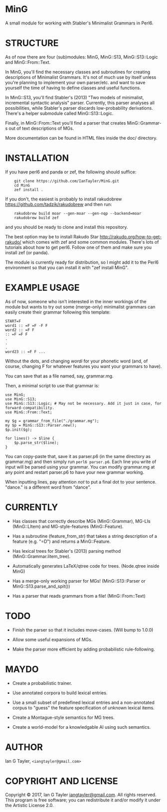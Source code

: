 MinG
====

A small module for working with Stabler's Minimalist Grammars in Perl6.

STRUCTURE
=========

As of now there are four (sub)modules: MinG, MinG::S13, MinG::S13::Logic and MinG::From::Text.

In MinG, you'll find the necessary classes and subroutines for creating descriptions of Minimalist Grammars. It's not of much use by itself unless you're planning to implement your own parser/etc. and want to save yourself the time of having to define classes and useful functions.

In MinG::S13, you'll find Stabler's (2013) "Two models of minimalist, incremental syntactic analysis" parser. Currently, this parser analyses all possibilities, while Stabler's parser discards low-probability derivations. There's a helper submodule called MinG::S13::Logic.

Finally, in MinG::From::Text you'll find a parser that creates MinG::Grammar-s out of text descriptions of MGs.

More documentation can be found in HTML files inside the doc/ directory.

INSTALLATION
============

If you have perl6 and panda or zef, the following should suffice:

        git clone https://github.com/IanTayler/MinG.git
        cd MinG
        zef install .

If you don't, the easiest is probably to install rakudobrew <https://github.com/tadzik/rakudobrew> and then run:

        rakudobrew build moar --gen-moar --gen-nqp --backend=moar
        rakudobrew build zef

and you should be ready to clone and install this repository.

The best option may be to install Rakudo Star <http://rakudo.org/how-to-get-rakudo/> which comes with zef and some common modules. There's lots of tutorials about how to get perl6. Follow one of them and make sure you install zef (or panda).

The module is currently ready for distribution, so I might add it to the Perl6 environment so that you can install it with "zef install MinG".

EXAMPLE USAGE
=============

As of now, someone who isn't interested in the inner workings of the module but wants to try out some (merge-only) minimalist grammars can easily create their grammar following this template:

    START=F
    word1 :: =F =F -F F
    word2 :: =F F
    :: =F =F F
    .
    .
    .
    word23 :: =F F ...

Without the dots, and changing _wordi_ for your phonetic word (and, of course, changing F for whatever features you want your grammars to have).

You can save that as a file named, say, grammar.mg.

Then, a minimal script to use that grammar is:

    use MinG;
    use MinG::S13;
    use MinG::S13::Logic; # May not be necessary. Add it just in case, for forward-compatibility.
    use MinG::From::Text;

    my $g = grammar_from_file("./grammar.mg");
    my $p = MinG::S13::Parser.new();
    $p.init($g);

    for lines() -> $line {
        $p.parse_str($line);
    }

You can copy-paste that, save it as parser.p6 (in the same directory as grammar.mg) and then simply run `perl6 parser.p6`. Each line you write of input will be parsed using your grammar. You can modify grammar.mg at any point and restart parser.p6 to have your new grammar working.

When inputting lines, pay attention _not_ to put a final dot to your sentence. "dance." is a different word from "dance".

CURRENTLY
=========

  * Has classes that correctly describe MGs (MinG::Grammar), MG-LIs (MinG::LItem) and MG-style-features (MinG::Feature).

  * Has a subroutine (feature_from_str) that takes a string description of a feature (e.g. "=D") and returns a MinG::Feature.

  * Has lexical trees for Stabler's (2013) parsing method (MinG::Grammar.litem_tree).

  * Automatically generates LaTeX/qtree code for trees. (Node.qtree inside MinG)

  * Has a merge-only working parser for MGs! (MinG::S13::Parser or MinG::S13.parse_and_spit())

  * Has a parser that reads grammars from a file! (MinG::From::Text)

TODO
====

  * Finish the parser so that it includes move-cases. (Will bump to 1.0.0)

  * Allow some useful expansions of MGs.

  * Make the parser more efficient by adding probabilistic rule-following.

MAYDO
=====

  * Create a probabilistic trainer.

  * Use annotated corpora to build lexical entries.

  * Use a small subset of predefined lexical entries and a non-annotated corpus to "guess" the feature specification of unknown lexical items.

  * Create a Montague-style semantics for MG trees.

  * Create a world-model for a knowledgable AI using such semantics.

AUTHOR
======

Ian G Tayler, `<iangtayler@gmail.com> `

COPYRIGHT AND LICENSE
=====================

Copyright © 2017, Ian G Tayler <iangtayler@gmail.com>. All rights reserved. This program is free software; you can redistribute it and/or modify it under the Artistic License 2.0.
